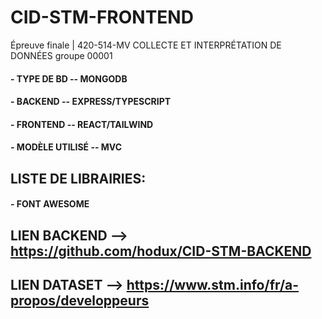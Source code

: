# CID-STM-FRONTEND
Épreuve finale | 420-514-MV COLLECTE ET INTERPRÉTATION DE DONNÉES groupe 00001

#### - TYPE DE BD -- MONGODB
#### - BACKEND -- EXPRESS/TYPESCRIPT 
#### - FRONTEND -- REACT/TAILWIND
#### - MODÈLE UTILISÉ -- MVC
## LISTE DE LIBRAIRIES: 
  #### - FONT AWESOME



## LIEN BACKEND --> https://github.com/hodux/CID-STM-BACKEND
## LIEN DATASET --> https://www.stm.info/fr/a-propos/developpeurs
